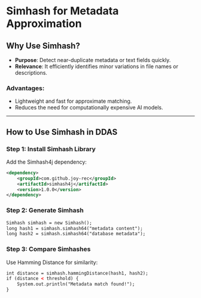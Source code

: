 # Simhash for Metadata Approximation

## Why Use Simhash?
- **Purpose**: Detect near-duplicate metadata or text fields quickly.
- **Relevance**: It efficiently identifies minor variations in file names or descriptions.

### Advantages:
- Lightweight and fast for approximate matching.
- Reduces the need for computationally expensive AI models.

---

## How to Use Simhash in DDAS

### Step 1: Install Simhash Library
Add the Simhash4j dependency:
```xml
<dependency>
    <groupId>com.github.joy-rec</groupId>
    <artifactId>simhash4j</artifactId>
    <version>1.0.0</version>
</dependency>
```
### Step 2: Generate Simhash
```xml
Simhash simhash = new Simhash();
long hash1 = simhash.simhash64("metadata content");
long hash2 = simhash.simhash64("database metadata");
```
### Step 3: Compare Simhashes
Use Hamming Distance for similarity:
```xml
int distance = simhash.hammingDistance(hash1, hash2);
if (distance < threshold) {
    System.out.println("Metadata match found!");
}
```
